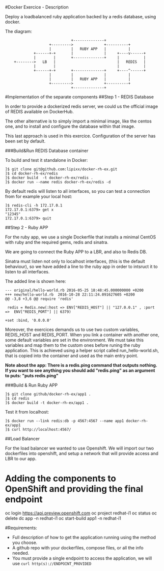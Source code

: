 #Docker Exercice - Description

Deploy a loadbalanced ruby application backed by a redis database, using docker.

The diagram: 
``` 
                              +--------------+
                    +--------->              +----------+
                    |         |   RUBY APP   |          |
             +------+-+       |              |     +----v------+
             |        |       +--------------+     |           |
    +-------->   LB   |                            |   REDIS   |
             |        |                            |           |
             +------+-+       +--------------+     +----^------+
                    |         |              |          |
                    |         |   RUBY APP   |          |
                    +--------->              +----------+
                              +--------------+
```
#Implementation of the separate components
##Step 1 - REDIS Database

In order to provide a dockerized redis server, we could us the official image 
of REDIS available on DockerHub.

The other alternative is to simply import a minimal image, like the centos one,
and to install and configure the database within that image.

This last approach is used in this exercice. Configuration of the server has
been set by default.

###Build&Run REDIS Database container

To build and test it standalone in Docker:
```
]$ git clone git@github.com:lipixx/docker-rh-ex.git
]$ cd docker-rh-ex/redis
]$ docker build  -t docker-rh-ex/redis .
]$ docker run --name redis docker-rh-ex/redis -d
```
By default redis will listen to all interfaces, so you can test a connection
from for example your local host:
```
]$ redis-cli -h 172.17.0.1
172.17.0.1:6379> get x
"12345"
172.17.0.1:6379> quit
```
##Step 2 - Ruby APP

For the ruby app, we use a single Dockerfile that installs a minimal CentOS
with ruby and the required gems, redis and sinatra.

We are going to connect the Ruby APP to a LBR, and also to Redis DB.

Sinatra must listen not only to localhost interfaces, (this is the default
behaviour), so we have added a line to the ruby app in order to intsruct it to
listen to all interfaces.

The added line is shown here:
```
--- original/hello-world.rb 2016-05-25 18:48:45.000000000 +0200
+++ new/hello-world.rb	2016-10-28 22:11:24.091627605 +0200
@@ -3,8 +3,6 @@ require 'redis'
  
 redis = Redis.new(:host => ENV["REDIS_HOST"] || "127.0.0.1" , :port =>  ENV["REDIS_PORT"] || 6379)
 
+set :bind, '0.0.0.0'
```

Moreover, the exercices demands us to use two custom variables, REDIS_HOST and
REDIS_PORT. When you link a container with another one, some default variables
are set in the environment. We must take this variables and map them to the
custom ones before runing the ruby application. This is achieved using a helper
script called run_hello-world.sh, that is copied into the container and used
as the main entry point.

**Note about the app: There is a redis.ping command that outputs nothing. If you want to see
anything you should add "redis.ping" as an argument to puts: "puts redis.ping"**

###Build & Run Ruby APP
```
]$ git clone github/docker-rh-ex/app1 .
]$ cd redis
]$ docker build -t docker-rh-ex/app1 .
```
Test it from localhost:
```
]$ docker run --link redis:db -p 4567:4567 --name app1 docker-rh-ex/app1
]$ curl http://localhost:4567/
```
##Load Balancer

For the load balancer we wanted to use Openshift. We will import our two
dockerfiles into openshift, and setup a network that will provide access and
LBR to our app.

# Adding the components to OpenShift and providing the final endpoint

oc login https://api.preview.openshift.com
oc project redhat-i1
oc status
oc delete dc app -n redhat-i1
oc start-build app1 -n redhat-i1


#Requirements: 

   - Full description of how to get the application running using the method you choose.
   - A github repo with your dockerfiles, compose files, or all the info needed.
   - You must provide a single endpoint to access the application, we will use `curl http(s)://ENDPOINT_PROVIDED` 

